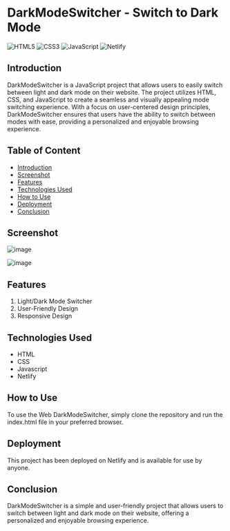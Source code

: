 # DarkModeSwitcher - Switch to Dark Mode

![HTML5](https://img.shields.io/badge/html5-%23E34F26.svg?style=for-the-badge&logo=html5&logoColor=white)
![CSS3](https://img.shields.io/badge/css3-%231572B6.svg?style=for-the-badge&logo=css3&logoColor=white)
![JavaScript](https://img.shields.io/badge/javascript-%23323330.svg?style=for-the-badge&logo=javascript&logoColor=%23F7DF1E)
![Netlify](https://img.shields.io/badge/netlify-%23000000.svg?style=for-the-badge&logo=netlify&logoColor=#00C7B7)

## Introduction
DarkModeSwitcher is a JavaScript project that allows users to easily switch between light and dark mode on their website. The project utilizes HTML, CSS, and JavaScript to create a seamless and visually appealing mode switching experience. With a focus on user-centered design principles, DarkModeSwitcher ensures that users have the ability to switch between modes with ease, providing a personalized and enjoyable browsing experience.

## Table of Content
  * [Introduction](#introduction)
  * [Screenshot](#screenshot)
  * [Features](#features)
  * [Technologies Used](#technologies-used)
  * [How to Use](#how-to-use)
  * [Deployment](#deployment)
  * [Conclusion](#conclusion)

## Screenshot
![image](https://user-images.githubusercontent.com/106135144/183570130-c1c44c20-7535-4c1a-aa74-0d180969254d.png)

![image](https://user-images.githubusercontent.com/106135144/183570194-2ddca52f-7950-4ed5-83bd-ba17a4b76532.png)

## Features
1. Light/Dark Mode Switcher
2. User-Friendly Design
3. Responsive Design

## Technologies Used
- HTML
- CSS
- Javascript
- Netlify

## How to Use
To use the Web DarkModeSwitcher, simply clone the repository and run the index.html file in your preferred browser.

## Deployment
This project has been deployed on Netlify and is available for use by anyone.

## Conclusion
DarkModeSwitcher is a simple and user-friendly project that allows users to switch between light and dark mode on their website, offering a personalized and enjoyable browsing experience.
